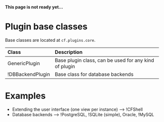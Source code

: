 **This page is not ready yet...**

# Plugin base classes #

Base classes are located at `cf.plugins.core`.

| **Class**          | **Description** |
|:-------------------|:----------------|
| GenericPlugin   | Base plugin class, can be used for any kind of plugin|
| !DBBackendPlugin | Base class for database backends |

# Examples #

  * Extending the user interface (one view per instance) --> !CFShell
  * Database backends --> !PostgreSQL, !SQLite (simple), Oracle, !MySQL